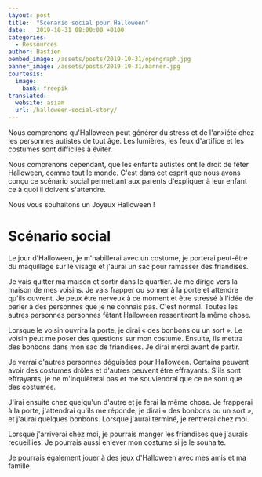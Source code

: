 ```yaml
---
layout: post
title:  "Scénario social pour Halloween"
date:   2019-10-31 08:00:00 +0100
categories:
  - Ressources
author: Bastien
oembed_image: /assets/posts/2019-10-31/opengraph.jpg
banner_image: /assets/posts/2019-10-31/banner.jpg
courtesis:
  image:
    bank: freepik
translated:
  website: asiam
  url: /halloween-social-story/
---
```



Nous comprenons qu'Halloween peut générer du stress et de l'anxiété chez les personnes autistes de tout âge.
Les lumières, les feux d'artifice et les costumes sont difficiles à éviter.

Nous comprenons cependant, que les enfants autistes ont le droit de fêter Halloween, comme tout le monde.
C'est dans cet esprit que nous avons conçu ce scénario social permettant aux parents d'expliquer à leur enfant ce à quoi il doivent s'attendre.

<p class="center">

Nous vous souhaitons un Joyeux Halloween&nbsp;!

</p>


# Scénario social

Le jour d'Halloween, je m'habillerai avec un costume, je porterai peut-être du maquillage sur le visage et j'aurai un sac pour ramasser des friandises.

<amp-img src="/assets/posts/2019-10-31/img1.jpg" layout="intrinsic" class="center" width="1000" height="275" alt="Halloween 1"></amp-img>

Je vais quitter ma maison et sortir dans le quartier.
Je me dirige vers la maison de mes voisins.
Je vais frapper ou sonner à la porte et attendre qu'ils ouvrent.
Je peux être nerveux à ce moment et être stressé à l'idée de parler à des personnes que je ne connais pas.
C'est normal. Toutes les autres personnes personnes fêtant Halloween ressentiront la même chose.

<amp-img src="/assets/posts/2019-10-31/img2.jpg" layout="intrinsic" class="center" width="1000" height="345" alt="Halloween 2"></amp-img>


Lorsque le voisin ouvrira la porte, je dirai «&nbsp;des bonbons ou un sort&nbsp;».
Le voisin peut me poser des questions sur mon costume. Ensuite, ils mettra des bonbons dans mon sac de friandises. 
Je dirai merci avant de partir.

<amp-img src="/assets/posts/2019-10-31/img3.jpg" layout="intrinsic" class="center" width="1000" height="283" alt="Halloween 3"></amp-img>

Je verrai d'autres personnes déguisées pour Halloween. Certains peuvent avoir des costumes drôles et d'autres peuvent être effrayants.
S'ils sont effrayants, je ne m'inquièterai pas et me souviendrai que ce ne sont que des costumes.

<amp-img src="/assets/posts/2019-10-31/img4.jpg" layout="intrinsic" class="center" width="1000" height="871" alt="Halloween 4"></amp-img>

J'irai ensuite chez quelqu'un d'autre et je ferai la même chose.
Je frapperai à la porte, j'attendrai qu'ils me réponde, je dirai «&nbsp;des bonbons ou un sort&nbsp;», et j'aurai quelques bonbons.
Lorsque j'aurai terminé, je rentrerai chez moi.

<amp-img src="/assets/posts/2019-10-31/img5.jpg" layout="intrinsic" class="center" width="1000" height="349" alt="Halloween 5"></amp-img>

Lorsque j'arriverai chez moi, je pourrais manger les friandises que j'aurais recueillies.
Je pourrais aussi enlever mon costume si je le souhaite.

<amp-img src="/assets/posts/2019-10-31/img6.jpg" layout="intrinsic" class="center" width="1000" height="447" alt="Halloween 6"></amp-img>

Je pourrais également jouer à des jeux d'Halloween avec mes amis et ma famille. 

<amp-img src="/assets/posts/2019-10-31/img7.jpg" layout="intrinsic" class="center" width="1000" height="392" alt="Halloween 7"></amp-img>

